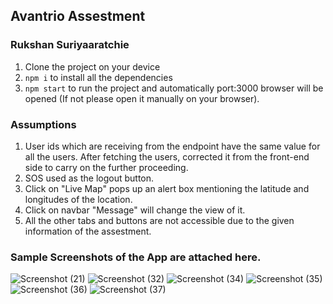 ## Avantrio Assestment

### Rukshan Suriyaaratchie

1. Clone the project on your device
2. `npm i` to install all the dependencies
3. `npm start` to run the project and automatically port:3000 browser will be opened (If not please open it manually on your browser).

### Assumptions

1. User ids which are receiving from the endpoint have the same value for all the users. After fetching the users, corrected it from the front-end side to carry on the further proceeding.
2. SOS used as the logout button.
3. Click on "Live Map" pops up an alert box mentioning the latitude and longitudes of the location.
4. Click on navbar "Message" will change the view of it.
5. All the other tabs and buttons are not accessible due to the given information of the assestment.


### Sample Screenshots of the App are attached here.

![Screenshot (21)](https://user-images.githubusercontent.com/51382542/114822108-36f18d80-9ddf-11eb-9aa6-de0a3043f2ac.png)
![Screenshot (32)](https://user-images.githubusercontent.com/51382542/114822355-8cc63580-9ddf-11eb-8273-11db2eea76ee.png)
![Screenshot (34)](https://user-images.githubusercontent.com/51382542/114842743-c48ca780-9df6-11eb-9b21-b303913b7ad5.png)
![Screenshot (35)](https://user-images.githubusercontent.com/51382542/114842753-c7879800-9df6-11eb-960b-76a16f370bd2.png)
![Screenshot (36)](https://user-images.githubusercontent.com/51382542/114842763-c9515b80-9df6-11eb-9c26-86ed277f173e.png)
![Screenshot (37)](https://user-images.githubusercontent.com/51382542/114842910-ee45ce80-9df6-11eb-935e-1fafe9e6d73a.png)
